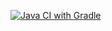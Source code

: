 [![Java CI with Gradle](https://github.com/Miniiarova/Patterns/actions/workflows/gradle.yml/badge.svg)](https://github.com/Miniiarova/Patterns/actions/workflows/gradle.yml)